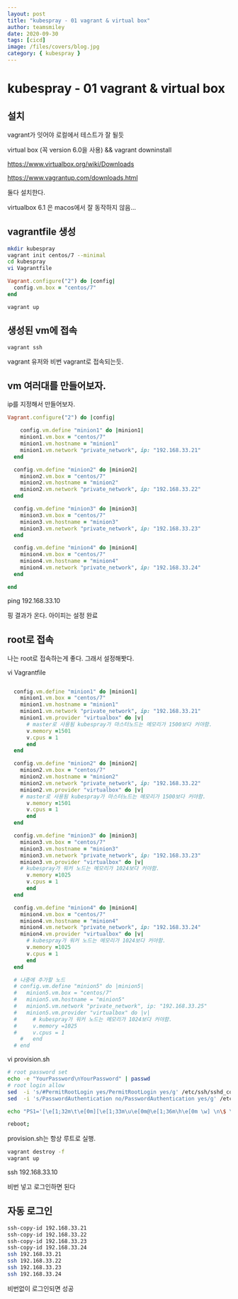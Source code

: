 ```yaml
---
layout: post
title: "kubespray - 01 vagrant & virtual box"
author: teamsmiley
date: 2020-09-30
tags: [cicd]
image: /files/covers/blog.jpg
category: { kubespray }
---
```


# kubespray - 01 vagrant & virtual box

## 설치

vagrant가 잇어야 로컬에서 테스트가 잘 될듯

virtual box (꼭 version 6.0을 사용) && vagrant downinstall

https://www.virtualbox.org/wiki/Downloads

https://www.vagrantup.com/downloads.html

둘다 설치한다.

virtualbox 6.1 은 macos에서 잘 동작하지 않음...

## vagrantfile 생성

```bash
mkdir kubespray
vagrant init centos/7 --minimal
cd kubespray
vi Vagrantfile
```

```ruby
Vagrant.configure("2") do |config|
  config.vm.box = "centos/7"
end
```

```
vagrant up
```

## 생성된 vm에 접속

```
vagrant ssh
```

vagrant 유저와 비번 vagrant로 접속되는듯.

## vm 여러대를 만들어보자.

ip를 지정해서 만들어보자.

```ruby
Vagrant.configure("2") do |config|

    config.vm.define "minion1" do |minion1|
    minion1.vm.box = "centos/7"
    minion1.vm.hostname = "minion1"
    minion1.vm.network "private_network", ip: "192.168.33.21"
  end

  config.vm.define "minion2" do |minion2|
    minion2.vm.box = "centos/7"
    minion2.vm.hostname = "minion2"
    minion2.vm.network "private_network", ip: "192.168.33.22"
  end

  config.vm.define "minion3" do |minion3|
    minion3.vm.box = "centos/7"
    minion3.vm.hostname = "minion3"
    minion3.vm.network "private_network", ip: "192.168.33.23"
  end

  config.vm.define "minion4" do |minion4|
    minion4.vm.box = "centos/7"
    minion4.vm.hostname = "minion4"
    minion4.vm.network "private_network", ip: "192.168.33.24"
  end

end
```

ping 192.168.33.10

핑 결과가 온다. 아이피는 설정 완료

## root로 접속

나는 root로 접속하는게 좋다. 그래서 설정해봣다.

vi Vagrantfile

```ruby

  config.vm.define "minion1" do |minion1|
    minion1.vm.box = "centos/7"
    minion1.vm.hostname = "minion1"
    minion1.vm.network "private_network", ip: "192.168.33.21"
    minion1.vm.provider "virtualbox" do |v|
      # master로 사용됨 kubespray가 마스터노드는 메모리가 1500보다 커야함.
      v.memory =1501
      v.cpus = 1
	  end
  end

  config.vm.define "minion2" do |minion2|
    minion2.vm.box = "centos/7"
    minion2.vm.hostname = "minion2"
    minion2.vm.network "private_network", ip: "192.168.33.22"
    minion2.vm.provider "virtualbox" do |v|
    # master로 사용됨 kubespray가 마스터노드는 메모리가 1500보다 커야함.
      v.memory =1501
      v.cpus = 1
	  end
  end

  config.vm.define "minion3" do |minion3|
    minion3.vm.box = "centos/7"
    minion3.vm.hostname = "minion3"
    minion3.vm.network "private_network", ip: "192.168.33.23"
    minion3.vm.provider "virtualbox" do |v|
    # kubespray가 워커 노드는 메모리가 1024보다 커야함.
      v.memory =1025
      v.cpus = 1
	  end
  end

  config.vm.define "minion4" do |minion4|
    minion4.vm.box = "centos/7"
    minion4.vm.hostname = "minion4"
    minion4.vm.network "private_network", ip: "192.168.33.24"
    minion4.vm.provider "virtualbox" do |v|
      # kubespray가 워커 노드는 메모리가 1024보다 커야함.
      v.memory =1025
      v.cpus = 1
	  end
  end

  # 나중에 추가할 노드
  # config.vm.define "minion5" do |minion5|
  #   minion5.vm.box = "centos/7"
  #   minion5.vm.hostname = "minion5"
  #   minion5.vm.network "private_network", ip: "192.168.33.25"
  #   minion5.vm.provider "virtualbox" do |v|
  #     # kubespray가 워커 노드는 메모리가 1024보다 커야함.
  #     v.memory =1025
  #     v.cpus = 1
	#   end
  # end
```

vi provision.sh

```bash
# root password set
echo -e "YourPassword\nYourPassword" | passwd
# root login allow
sed  -i 's/#PermitRootLogin yes/PermitRootLogin yes/g' /etc/ssh/sshd_config;
sed  -i 's/PasswordAuthentication no/PasswordAuthentication yes/g' /etc/ssh/sshd_config;

echo "PS1='[\e[1;32m\t\e[0m][\e[1;33m\u\e[0m@\e[1;36m\h\e[0m \w] \n\$ \[\033[00m\]'" >> /etc/bashrc

reboot;
```

provision.sh는 항상 루트로 실행.

```bash
vagrant destroy -f
vagrant up
```

ssh 192.168.33.10

비번 넣고 로그인하면 된다

## 자동 로그인

```bash
ssh-copy-id 192.168.33.21
ssh-copy-id 192.168.33.22
ssh-copy-id 192.168.33.23
ssh-copy-id 192.168.33.24
ssh 192.168.33.21
ssh 192.168.33.22
ssh 192.168.33.23
ssh 192.168.33.24
```

비번없이 로그인되면 성공
